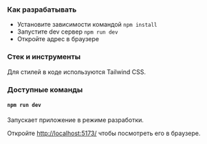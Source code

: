 ### Как разрабатывать

- Установите зависимости командой `npm install`
- Запустите dev сервер `npm run dev`
- Откройте адрес в браузере

### Стек и инструменты

Для стилей в коде используются Tailwind CSS.

### Доступные команды

#### `npm run dev`

Запускает приложение в режиме разработки.

Откройте [http://localhost:5173/](http://localhost:5173/) чтобы посмотреть его в браузере.
